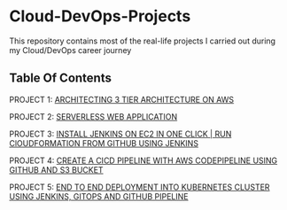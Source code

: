 # Cloud-DevOps-Projects

This repository contains most of the real-life projects I carried out during my Cloud/DevOps career journey

## Table Of Contents

PROJECT 1: [ARCHITECTING 3 TIER ARCHITECTURE ON AWS](https://github.com/georgeonalo/hello-world)

PROJECT 2: [SERVERLESS WEB APPLICATION](https://github.com/georgeonalo/Serverless-Web-Application)

PROJECT 3: [INSTALL JENKINS ON EC2 IN ONE CLICK | RUN ClOUDFORMATION FROM GITHUB USING JENKINS](https://github.com/georgeonalo/Run-Infra-as-Code-with-Jenkins)

PROJECT 4: [CREATE A CICD PIPELINE WITH AWS CODEPIPELINE USING GITHUB AND S3 BUCKET](https://github.com/georgeonalo/CI-CD-Pipeline-with-AWS-CodePipeline)

PROJECT 5: [END TO END DEPLOYMENT INTO KUBERNETES CLUSTER USING JENKINS, GITOPS AND GITHUB PIPELINE](https://github.com/georgeonalo/GitOps)
